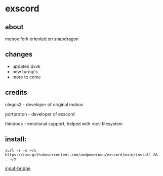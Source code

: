 # exscord
## about
mobox fork oriented on snapdragon
## changes
- updated dxvk
- new turnip's
- more to come
## credits
olegos2 - developer of original mobox

portproton - developer of exscord

thindoes - emotional support, helped with root-filesystem

## install:

 ```
curl -s -o ~/x https://raw.githubusercontent.com/amdpoweruwu/exscord/main/install && . ~/x

```

[input-bridge](https://raw.githubusercontent.com/olegos2/mobox/main/components/inputbridge.apk)
